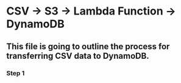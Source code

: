 # CSV -> S3 -> Lambda Function -> DynamoDB

## This file is going to outline the process for transferring CSV data to DynamoDB. 

### **Step 1** 

